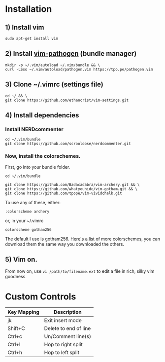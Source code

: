 # Installation

## 1) Install vim
```
sudo apt-get install vim
```

## 2) Install [vim-pathogen](https://github.com/tpope/vim-pathogen) (bundle manager)
```
mkdir -p ~/.vim/autoload ~/.vim/bundle && \
curl -LSso ~/.vim/autoload/pathogen.vim https://tpo.pe/pathogen.vim
```

## 3) Clone ~/.vimrc (settings file)
```
cd ~/ && \
git clone https://github.com/ethancrist/vim-settings.git
```

## 4) Install dependencies
### Install NERDcommenter
```vim
cd ~/.vim/bundle
git clone https://github.com/scrooloose/nerdcommenter.git
```
### Now, install the colorschemes.

First, go into your bundle folder.
```
cd ~/.vim/bundle
```

```
git clone https://github.com/Badacadabra/vim-archery.git && \
git clone https://github.com/whatyouhide/vim-gotham.git && \
git clone https://github.com/tpope/vim-vividchalk.git
```

To use any of these, either:
```vim
:colorscheme archery 
```

or, in your ~/.vimrc
```vim
colorscheme gotham256
```

The default I use is gotham256. [Here's a list](https://github.com/rafi/awesome-vim-colorschemes) of more colorschemes, you can download them the same way you downloaded the others.

## 5) Vim on.
From now on, use ```vi /path/to/filename.ext``` to edit a file in rich, silky vim goodness.

# Custom Controls
| Key Mapping | Description |
| ------------- | ------------- |
| jk | Exit insert mode |
| Shift+C | Delete to end of line |
| Ctrl+c | Un/Comment line(s) | 
| Ctrl+l | Hop to right split |
| Ctrl+h | Hop to left split | 
